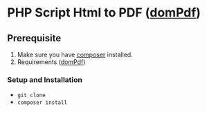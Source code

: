 # PHP Script Html to PDF ([domPdf](https://github.com/dompdf/dompdf))

## Prerequisite
1. Make sure you have [composer](https://getcomposer.org/download/) installed.
2. Requirements ([domPdf](https://github.com/dompdf/dompdf))

### Setup and Installation
- `git clone`
- `composer install`